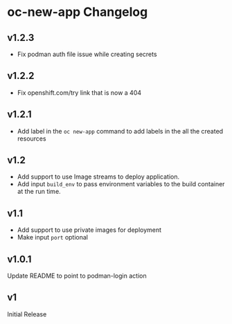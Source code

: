 # oc-new-app Changelog

## v1.2.3
- Fix podman auth file issue while creating secrets

## v1.2.2
- Fix openshift.com/try link that is now a 404

## v1.2.1
- Add label in the `oc new-app` command to add labels in the all the created resources

## v1.2
- Add support to use Image streams to deploy application.
- Add input `build_env` to pass environment variables to the build container at the run time.

## v1.1
- Add support to use private images for deployment
- Make input `port` optional

## v1.0.1
Update README to point to podman-login action

## v1
Initial Release
